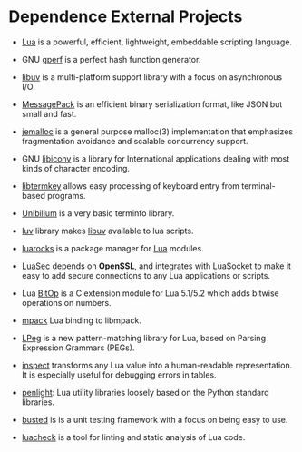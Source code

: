# Dependence External Projects

[lua_url]: http://www.lua.org
[gperf_url]: https://www.gnu.org/software/gperf
[libuv_url]: https://github.com/libuv/libuv
[msgpack_c_url]: https://github.com/msgpack/msgpack-c
[jemalloc_url]: https://github.com/jemalloc/jemalloc
[libiconv_url]: https://www.gnu.org/software/libiconv/
[libtermkey_url]: http://www.leonerd.org.uk/code/libtermkey
[unibilium_url]: https://github.com/mauke/unibilium
[luv_url]: https://github.com/luvit/luv/archive/1.9.1-0.tar.gz
[luarocks_url]: https://github.com/luarocks/luarocks

- [Lua][lua_url] is a powerful, efficient, lightweight, embeddable scripting language.

- GNU [gperf][gperf_url] is a perfect hash function generator.

- [libuv][libuv_url] is a multi-platform support library with a focus on asynchronous I/O.

- [MessagePack][msgpack_c_url] is an efficient binary serialization format, like JSON but small and fast.

- [jemalloc][jemalloc_url] is a general purpose malloc(3) implementation that emphasizes fragmentation
  avoidance and scalable concurrency support.

- GNU [libiconv][libiconv_url] is a library for International applications dealing with most kinds
  of character encoding.

- [libtermkey][libtermkey_url] allows easy processing of keyboard entry from terminal-based programs.

- [Unibilium][unibilium_url] is a very basic terminfo library.

- [luv][luv_url] library makes [libuv][libuv_url] available to lua scripts.

- [luarocks][luarocks_url] is a package manager for [Lua][lua_url] modules.

[lua_module_sec_url]: https://github.com/brunoos/luasec
[lua_module_bitop_url]: http://bitop.luajit.org/
[lua_module_mpack_url]: https://github.com/libmpack/libmpack-lua
[lua_module_lpeg_url]: http://www.inf.puc-rio.br/~roberto/lpeg/lpeg.html
[lua_module_inspect_url]: https://github.com/kikito/inspect.lua
[lua_module_penlight_url]: http://stevedonovan.github.io/Penlight/api/index.html
[lua_module_busted_url]: https://github.com/Olivine-Labs/busted
[lua_module_luacheck_url]: https://github.com/mpeterv/luacheck

- [LuaSec][lua_module_sec_url] depends on **OpenSSL**, and integrates with LuaSocket to make it
  easy to add secure connections to any Lua applications or scripts.

- Lua [BitOp][lua_module_bitop_url] is a C extension module for Lua 5.1/5.2 which adds bitwise
  operations on numbers.

- [mpack][lua_module_mpack_url] Lua binding to libmpack.

- [LPeg][lua_module_lpeg_url] is a new pattern-matching library for Lua, based on Parsing
  Expression Grammars (PEGs).

- [inspect][lua_module_inspect_url] transforms any Lua value into a human-readable representation.
  It is especially useful for debugging errors in tables.

- [penlight][lua_module_penlight_url]: Lua utility libraries loosely based on the Python standard libraries.

- [busted][lua_module_busted_url] is is a unit testing framework with a focus on being easy to use.

- [luacheck][lua_module_luacheck_url] is a tool for linting and static analysis of Lua code.
